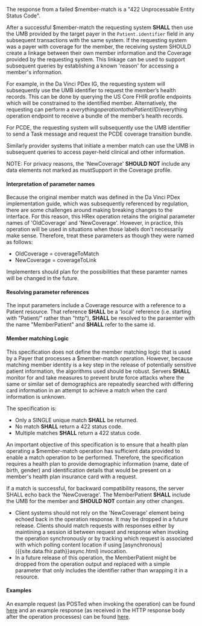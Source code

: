 
The response from a failed $member-match is a "422 Unprocessable Entity Status Code".

After a successful $member-match the requesting system **SHALL** then use the UMB provided by the target payer in the `Patient.identifier` field in any subsequent transactions with the same system.  If the requesting system was a payer with coverage for the member, the receiving system SHOULD create a linkage between their own member information and the Coverage provided by the requesting system.  This linkage can be used to support subsequent queries by establishing a known 'reason' for accessing a member's information.

For example, in the Da Vinci PDex IG, the requesting system will subsequently use the UMB identifier to request the member’s health records. This can be done by querying the US Core FHIR profile endpoints which will be constrained to the identified member. Alternatively, the requesting can perform a $everything operation to the Patient/{ID}/$everything operation endpoint to receive a bundle of the member’s health records.

For PCDE, the requesting system will subsequently use the UMB identifier to send a Task message and request the PCDE coverage transition bundle.

Similarly provider systems that initiate a member match can use the UMB in subsequent queries to access payer-held clinical and other information.

NOTE: For privacy reasons, the 'NewCoverage' **SHOULD NOT** include any data elements not marked as mustSupport in the Coverage profile.

#### Interpretation of parameter names
Because the original member match was defined in the Da Vinci PDex implementation guide, which was subsequently referenced by regulation, there are some challenges around making breaking changes to the interface.  For this reason, this HRex operation retains the original parameter names of 'OldCoverage' and 'NewCoverage'.  However, in practice, this operation will be used in situations when those labels don't necessarily make sense.  Therefore, treat these parameters as though they were named as follows:

* OldCoverage = coverageToMatch
* NewCoverage = coverageToLink

Implementers should plan for the possibilities that these paramter names will be changed in the future.

#### Resolving parameter references
The input parameters include a Coverage resource with a reference to a Patient resource.  That reference **SHALL** be a 'local' reference (i.e. starting with "Patient/" rather than "http"), **SHALL** be resolved to the paraemter with the name "MemberPatient" and **SHALL** refer to the same id.

#### Member matching Logic
This specification does not define the member matching logic that is used by a Payer that processes a $member-match operation.  However, because matching member identity is a key step in the release of potentially sensitive patient information, the algorithms used should be robust.  Servers **SHALL** monitor for and take measures to prevent brute force attacks where the same or similar set of demographics are repeatedly searched with differing card information in an attempt to achieve a match when the card information is unknown.

The specification is:

* Only a SINGLE unique match **SHALL** be returned.
* No match **SHALL** return a 422 status code.
* Multiple matches **SHALL** return a 422 status code.

An important objective of this specification is to ensure that a health plan operating a $member-match operation has sufficient data provided to enable a match operation to be performed.  Therefore, the specification requires a health plan to provide demographic information (name, date of birth, gender) and identification details that would be present on a member's health plan insurance card with a request.

If a match is successful, for backward compatibility reasons, the server SHALL echo back the 'NewCoverage'.  The MemberPatient **SHALL** include the UMB for the member and **SHOULD NOT** contain any other changes.
<div class="stu-note">
<ul>
<li>Client systems should not rely on the 'NewCoverage' element being echoed back in the operation response.  It may be dropped in a future release.  Clients should match requests with responses either by maintining a session id between request and response when invoking the operation synchronously or by tracking which request is associated with which polling content location if using [asynchronous]({{site.data.fhir.path}}async.html) invocation.</li>
<li>In a future release of this operation, the MemberPatient might be dropped from the operation output and replaced with a simple parameter that only includes the identifier rather than wrapping it in a resource.</li>
</ul>


</div>

#### Examples
An example request (as POSTed when invoking the operation) can be found [here](Parameters-member-match-in.html) and an example response (as received in the HTTP response body after the operation processes) can be found [here](Parameters-member-match-out.html).


